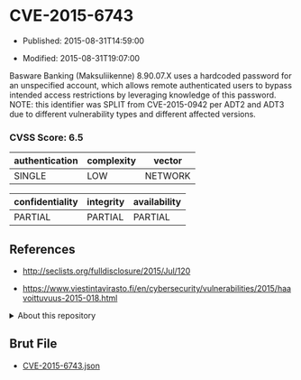 # CVE-2015-6743

- Published: 2015-08-31T14:59:00

- Modified: 2015-08-31T19:07:00

Basware Banking (Maksuliikenne) 8.90.07.X uses a hardcoded password for an unspecified account, which allows remote authenticated users to bypass intended access restrictions by leveraging knowledge of this password.  NOTE: this identifier was SPLIT from CVE-2015-0942 per ADT2 and ADT3 due to different vulnerability types and different affected versions.

### CVSS Score: **6.5**

| authentication | complexity | vector |
| --- | --- | --- |
| SINGLE | LOW | NETWORK |

| confidentiality | integrity | availability |
| --- | --- | --- |
| PARTIAL | PARTIAL | PARTIAL |

## References

* http://seclists.org/fulldisclosure/2015/Jul/120

* https://www.viestintavirasto.fi/en/cybersecurity/vulnerabilities/2015/haavoittuvuus-2015-018.html

<details>
<summary>About this repository</summary> 

  This repository is part of the project [Live Hack CVE](https://github.com/Live-Hack-CVE). Main website can be found [www.live-hack.org](https://www.live-hack.org) 
  
  Made by [Sn0wAlice](https://github.com/Sn0wAlice) for the people that care about security and need to have a feed of the latest CVEs. Hope you enjoy it, don't forget to star the repo and follow me on [Twitter](https://twitter.com/Sn0wAlice) and [Github](https://github.com/Sn0wAlice). And that is my [personnal website](https://www.alice-snow.me/)

  - [Home Page](https://github.com/Live-Hack-CVE)
  - [Framework](https://github.com/Live-Hack-CVE/cve-framework)
  - [CVE database](https://github.com/Live-Hack-CVE/full_database)
  - [Changelog](https://github.com/Live-Hack-CVE/Changelog)
</details>

## Brut File

* [CVE-2015-6743.json](https://raw.githubusercontent.com/Live-Hack-CVE/full_database/main/cves/2015/CVE-2015-6743.json)

